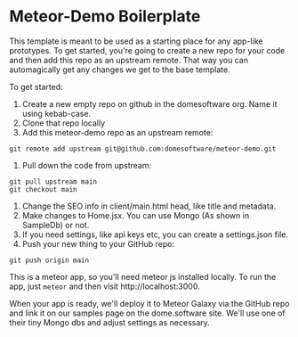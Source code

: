 # Meteor-Demo Boilerplate

This template is meant to be used as a starting place for any app-like prototypes. To get started, you're going to create a new repo for your code and then add this repo as an upstream remote. That way you can automagically get any changes we get to the base template.

To get started:

1. Create a new empty repo on github in the domesoftware org. Name it using kebab-case.
1. Clone that repo locally
1. Add this meteor-demo repo as an upstream remote:

```
git remote add upstream git@github.com:domesoftware/meteor-demo.git
```

1. Pull down the code from upstream:

```
git pull upstream main
git checkout main
```

1. Change the SEO info in client/main.html head, like title and metadata.
1. Make changes to Home.jsx. You can use Mongo (As shown in SampleDb) or not.
1. If you need settings, like api keys etc, you can create a settings.json file.
1. Push your new thing to your GitHub repo:

```
git push origin main
```

This is a meteor app, so you'll need meteor js installed locally. To run the app, just `meteor` and then visit http://localhost:3000.

When your app is ready, we'll deploy it to Meteor Galaxy via the GitHub repo and link it on our samples page on the dome.software site. We'll use one of their tiny Mongo dbs and adjust settings as necessary.
